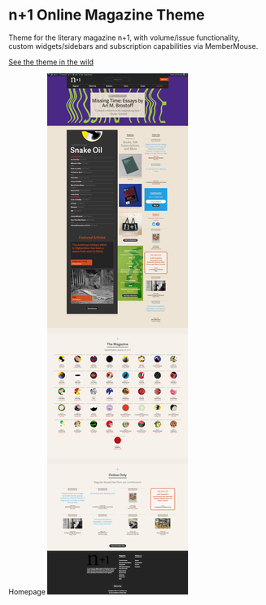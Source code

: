 # n+1 Online Magazine Theme
Theme for the literary magazine n+1, with volume/issue functionality, custom widgets/sidebars and subscription capabilities via MemberMouse.

[See the theme in the wild](https://www.nplusonemag.com/)

Homepage
![Screenshot of Events home page](nplusonemag.png)
